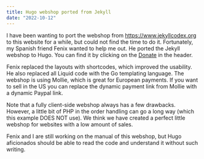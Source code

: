 ```yaml
---
title: Hugo webshop ported from Jekyll
date: "2022-10-12"
---
```


I have been wanting to port the webshop from https://www.jekyllcodex.org to this website for a while, but could not find the time to do it. Fortunately, my Spanish friend Fenix wanted to help me out. He ported the Jekyll webshop to Hugo. You can find it by clicking on the [Donate](/donate/) in the header.

Fenix replaced the layouts with shortcodes, which improved the usability. He also replaced all Liquid code with the Go templating language. The webshop is using Mollie, which is great for European payments. If you want to sell in the US you can replace the dynamic payment link from Mollie with a dynamic Paypal link.

Note that a fully client-side webshop always has a few drawbacks. However, a little bit of PHP in the order handling can go a long way (which this example DOES NOT use). We think we have created a perfect little webshop for websites with a low amount of sales.

Fenix and I are still working on the manual of this webshop, but Hugo aficionados should be able to read the code and understand it without such writing.